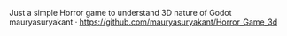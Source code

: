 Just a simple Horror game to understand 3D nature of Godot
mauryasuryakant · https://github.com/mauryasuryakant/Horror_Game_3d
